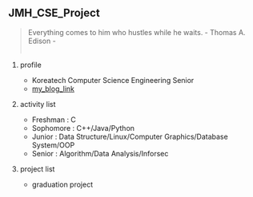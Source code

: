 ## JMH_CSE_Project

> Everything comes to him who hustles while he waits. - Thomas A. Edison -
<br></br>

1. profile
   + Koreatech Computer Science Engineering Senior
   + [my_blog_link](https://battlesun99.blogspot.com/)

2. activity list
   + Freshman : C
   + Sophomore : C++/Java/Python
   + Junior : Data Structure/Linux/Computer Graphics/Database System/OOP
   + Senior : Algorithm/Data Analysis/Inforsec

3. project list
   + graduation project
